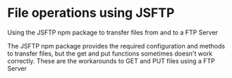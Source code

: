 # File operations using JSFTP
Using the JSFTP npm package to transfer files from and to a FTP Server

The JSFTP npm package provides the required configuration and methods to transfer files, but the get and put functions sometimes doesn't work correctly.
These are the workarounds to GET and PUT files using a FTP Server

